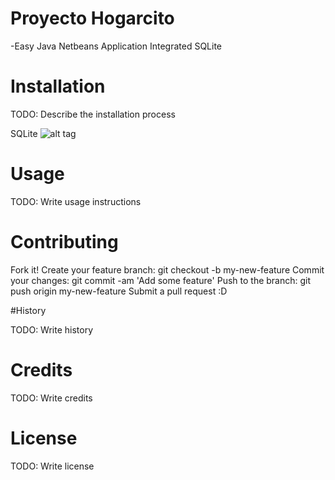 # Proyecto Hogarcito 
-Easy Java Netbeans Application Integrated SQLite 

# Installation

TODO: Describe the installation process

SQLite
![alt tag](http://img1.findthebest.com/sites/default/files/754/media/images/SQLite_167823.png)


# Usage

TODO: Write usage instructions

# Contributing

Fork it!
Create your feature branch: git checkout -b my-new-feature
Commit your changes: git commit -am 'Add some feature'
Push to the branch: git push origin my-new-feature
Submit a pull request :D

#History

TODO: Write history

# Credits

TODO: Write credits

# License

TODO: Write license
